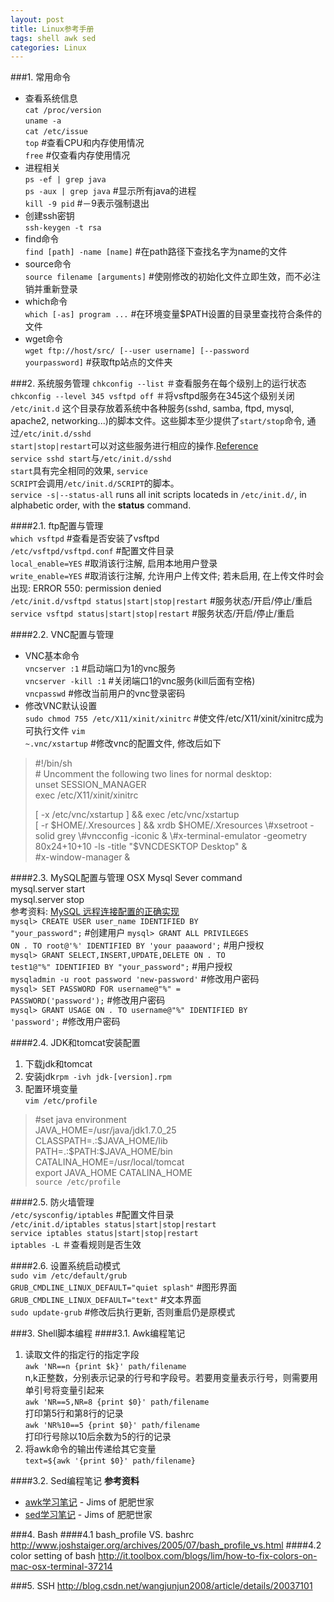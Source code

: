 ```yaml
---
layout: post
title: Linux参考手册
tags: shell awk sed
categories: Linux
---
```

###1. 常用命令
- 查看系统信息  
<code>cat /proc/version</code>  
<code>uname -a</code>  
<code>cat /etc/issue</code>  
<code>top</code>  #查看CPU和内存使用情况  
<code>free</code> #仅查看内存使用情况  
- 进程相关  
<code>ps -ef | grep java</code>  
<code>ps -aux | grep java</code> #显示所有java的进程  
<code>kill -9 pid</code> #－9表示强制退出  
- 创建ssh密钥  
<code>ssh-keygen -t rsa</code>  
- find命令  
<code>find [path] -name [name]</code> #在path路径下查找名字为name的文件
- source命令  
<code>source filename [arguments]</code> #使刚修改的初始化文件立即生效，而不必注销并重新登录  
- which命令  
<code>which [-as] program ...</code> #在环境变量$PATH设置的目录里查找符合条件的文件  
- wget命令  
<code>wget ftp://host/src/ [--user username] [--password yourpassword]</code> #获取ftp站点的文件夹  

###2. 系统服务管理
<code>chkconfig --list</code> ＃查看服务在每个级别上的运行状态  
<code>chkconfig --level 345 vsftpd off</code> ＃将vsftpd服务在345这个级别关闭  
<code>/etc/init.d</code> 这个目录存放着系统中各种服务(sshd, samba, ftpd, mysql, apache2, networking...)的脚本文件。这些脚本至少提供了<code>start/stop</code>命令, 通过<code>/etc/init.d/sshd start|stop|restart</code>可以对这些服务进行相应的操作.[Reference](http://www.ghacks.net/2009/04/04/get-to-know-linux-the-etcinitd-directory/)  
<code>service sshd start</code>与<code>/etc/init.d/sshd start</code>具有完全相同的效果, <code>service SCRIPT</code>会调用<code>/etc/init.d/SCRIPT</code>的脚本。  
<code>service -s|--status-all</code> runs all init scripts locateds in <code>/etc/init.d/</code>, in alphabetic order, with the **status** command.  

####2.1. ftp配置与管理  
<code>which vsftpd</code> #查看是否安装了vsftpd  
<code>/etc/vsftpd/vsftpd.conf</code>    #配置文件目录  
<code>local_enable=YES</code> #取消该行注解, 启用本地用户登录  
<code>write_enable=YES</code> #取消该行注解, 允许用户上传文件; 若未启用, 在上传文件时会出现: ERROR 550: permission denied  
<code>/etc/init.d/vsftpd status|start|stop|restart</code> #服务状态/开启/停止/重启  
<code>service vsftpd status|start|stop|restart</code> #服务状态/开启/停止/重启  

####2.2. VNC配置与管理  
- VNC基本命令  
<code>vncserver :1</code> #启动端口为1的vnc服务  
<code>vncserver -kill :1</code> #关闭端口1的vnc服务(kill后面有空格)  
<code>vncpasswd</code> #修改当前用户的vnc登录密码
- 修改VNC默认设置  
<code>sudo chmod 755 /etc/X11/xinit/xinitrc</code> #使文件/etc/X11/xinit/xinitrc成为可执行文件
<code>vim ~.vnc/xstartup</code> #修改vnc的配置文件, 修改后如下  
>\#!/bin/sh  
>\# Uncomment the following two lines for normal desktop:  
>unset SESSION_MANAGER  
>exec /etc/X11/xinit/xinitrc  
>  
>[ -x /etc/vnc/xstartup ] && exec /etc/vnc/xstartup  
>[ -r $HOME/.Xresources ] && xrdb $HOME/.Xresources  
>\#xsetroot -solid grey  
>\#vncconfig -iconic &  
>\#x-terminal-emulator -geometry 80x24+10+10 -ls -title "$VNCDESKTOP Desktop" &  
>\#x-window-manager &  

####2.3. MySQL配置与管理
OSX Mysql Sever command  
mysql.server start  
mysql.server stop  
参考资料: [MySQL 远程连接配置的正确实现](http://database.51cto.com/art/201006/204537.htm)  
<code>mysql> CREATE USER user_name IDENTIFIED BY "your_password";</code> #创建用户
<code>mysql> GRANT ALL PRIVILEGES ON *.* TO root@'%' IDENTIFIED BY 'your paaaword';</code> #用户授权  
<code>mysql> GRANT SELECT,INSERT,UPDATE,DELETE ON *.* TO test1@"%" IDENTIFIED BY "your_password";</code> #用户授权  
<code>mysqladmin -u root password 'new-password'</code> #修改用户密码  
<code>mysql> SET PASSWORD FOR username@"%" = PASSWORD('password');</code> #修改用户密码  
<code>mysql> GRANT USAGE ON *.* TO username@"%" IDENTIFIED BY 'password';</code> #修改用户密码  

####2.4. JDK和tomcat安装配置
1. 下载jdk和tomcat  
2. 安装jdk<code>rpm -ivh jdk-[version].rpm</code>  
3. 配置环境变量  
<code>vim /etc/profile</code>  
>\#set java environment  
>JAVA_HOME=/usr/java/jdk1.7.0_25  
>CLASSPATH=.:\$JAVA_HOME/lib  
>PATH=.:\$PATH:\$JAVA_HOME/bin  
>CATALINA_HOME=/usr/local/tomcat  
>export JAVA_HOME CATALINA_HOME  
<code>source /etc/profile</code>  

####2.5. 防火墙管理  
<code>/etc/sysconfig/iptables</code> #配置文件目录  
<code>/etc/init.d/iptables status|start|stop|restart</code>  
<code>service iptables status|start|stop|restart</code>  
<code>iptables -L</code> ＃查看规则是否生效  

####2.6. 设置系统启动模式  
<code>sudo vim /etc/default/grub</code>  
<code>GRUB_CMDLINE_LINUX_DEFAULT="quiet splash"</code> #图形界面  
<code>GRUB_CMDLINE_LINUX_DEFAULT="text"</code> #文本界面  
<code>sudo update-grub</code> #修改后执行更新, 否则重启仍是原模式

###3. Shell脚本编程
####3.1. Awk编程笔记
1. 读取文件的指定行的指定字段  
<code>awk 'NR==n {print $k}' path/filename</code>  
n,k正整数，分别表示记录的行号和字段号。若要用变量表示行号，则需要用单引号将变量引起来  
<code>awk 'NR==5,NR=8 {print $0}' path/filename</code>  
打印第5行和第8行的记录  
<code>awk 'NR%10==5 {print $0}' path/filename</code>  
打印行号除以10后余数为5的行的记录  
2. 将awk命令的输出传递给其它变量  
<code>text=${awk '{print $0}' path/filename}</code>  

####3.2. Sed编程笔记
__参考资料__  
- [awk学习笔记](http://man.lupaworld.com/content/manage/ringkee/awk.htm#id2861697) - Jims of 肥肥世家
- [sed学习笔记](http://tsnc.zhongaokao.com/tsnc_wgrj/doc/sed.htm) - Jims of 肥肥世家

###4. Bash
####4.1 bash_profile VS. bashrc
<http://www.joshstaiger.org/archives/2005/07/bash_profile_vs.html>
####4.2 color setting of bash
<http://it.toolbox.com/blogs/lim/how-to-fix-colors-on-mac-osx-terminal-37214>

###5. SSH
<http://blog.csdn.net/wangjunjun2008/article/details/20037101>
